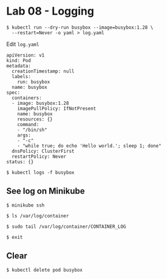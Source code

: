 # Lab 08 - Logging

```
$ kubectl run --dry-run busybox --image=busybox:1.28 \
  --restart=Never -o yaml > log.yaml
```

Edit `log.yaml`

```
apiVersion: v1
kind: Pod
metadata:
  creationTimestamp: null
  labels:
    run: busybox
  name: busybox
spec:
  containers:
  - image: busybox:1.28
    imagePullPolicy: IfNotPresent
    name: busybox
    resources: {}
    command:
    - "/bin/sh"
    args:
    - "-c"
    - "while true; do echo 'Hello world.'; sleep 1; done"
  dnsPolicy: ClusterFirst
  restartPolicy: Never
status: {}
```

```
$ kubectl logs -f busybox
```

## See log on Minikube

```
$ minikube ssh
```

```
$ ls /var/log/container
```

```
$ sudo tail /var/log/container/CONTAINER_LOG
```

```
$ exit
```

## Clear

```
$ kubectl delete pod busybox
```
